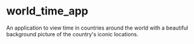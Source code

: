 # world_time_app
An application to view time in countries around the world with a beautiful background picture of the country's iconic locations.
